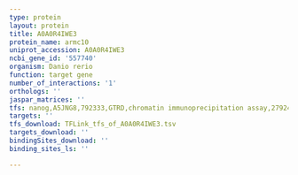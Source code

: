 ```yaml
---
type: protein
layout: protein
title: A0A0R4IWE3
protein_name: armc10
uniprot_accession: A0A0R4IWE3
ncbi_gene_id: '557740'
organism: Danio rerio
function: target gene
number_of_interactions: '1'
orthologs: ''
jaspar_matrices: ''
tfs: nanog,A5JNG8,792333,GTRD,chromatin immunoprecipitation assay,27924024%5Buid%5D,No
targets: ''
tfs_download: TFLink_tfs_of_A0A0R4IWE3.tsv
targets_download: ''
bindingSites_download: ''
binding_sites_ls: ''

---
```

